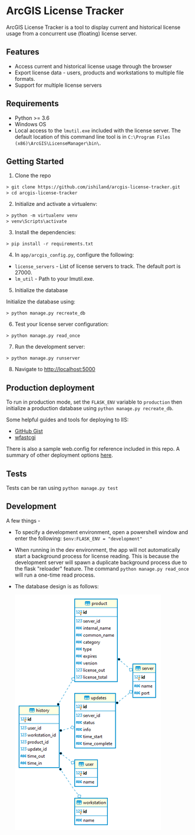 ArcGIS License Tracker
============
ArcGIS License Tracker is a tool to display current and historical license usage from a concurrent use (floating) license server.

## Features
* Access current and historical license usage through the browser
* Export license data - users, products and workstations to multiple file formats. 
* Support for multiple license servers

## Requirements
 * Python >= 3.6
 * Windows OS
 * Local access to the `lmutil.exe` included with the license server. The default location of this command line tool is in `C:\Program Files (x86)\ArcGIS\LicenseManager\bin\`.

## Getting Started

1. Clone the repo
  ```
  > git clone https://github.com/ishiland/arcgis-license-tracker.git
  > cd arcgis-license-tracker
  ```

2. Initialize and activate a virtualenv:
  ```
  > python -m virtualenv venv
  > venv\Scripts\activate
  ```

3. Install the dependencies:
  ```
  > pip install -r requirements.txt
  ```
  
4. In `app/arcgis_config.py`, configure the following:
  * `license_servers` - List of license servers to track. The default port is 27000.
  * `lm_util` - Path to your lmutil.exe. 
    
5. Initialize the database

  Initialize the database using:
  ```
  > python manage.py recreate_db
  ```

6. Test your license server configuration:
  ```
  > python manage.py read_once
  ```

7. Run the development server:
  ```
  > python manage.py runserver
  ```

8. Navigate to [http://localhost:5000](http://localhost:5000)


## Production deployment
To run in production mode, set the `FLASK_ENV` variable to `production` then initialize a production database using `python manage.py recreate_db`.

Some helpful guides and tools for deploying to IIS:
 - [GitHub Gist](https://gist.github.com/bparaj/ac8dd5c35a15a7633a268e668f4d2c94)
 - [wfastcgi](https://pypi.org/project/wfastcgi/)
 
There is also a sample web.config for reference included in this repo. A summary of other deployment options [here](https://flask.palletsprojects.com/en/1.1.x/deploying/).

## Tests
Tests can be ran using `python manage.py test`

## Development
A few things - 
 - To specify a development environment, open a powershell window and enter the following:
   `$env:FLASK_ENV = "development"`
 - When running in the dev environment, the app will not automatically start a background process for license reading. This is because the development server will spawn a duplicate background process due to the flask "reloader" feature. The command `python manage.py read_once` will run a one-time read process.  
 - The database design is as follows:
    
   ![alt text](database.PNG "Database Diagram")